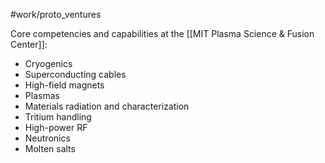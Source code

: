 #work/proto_ventures 

Core competencies and capabilities at the [[MIT Plasma Science & Fusion Center]]:
- Cryogenics
- Superconducting cables
- High-field magnets
- Plasmas
- Materials radiation and characterization
- Tritium handling
- High-power RF
- Neutronics
- Molten salts